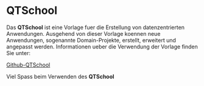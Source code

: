 ﻿# QTSchool

Das **QTSchool** ist eine Vorlage fuer die Erstellung von datenzentrierten Anwendungen. Ausgehend von dieser Vorlage koennen neue Anwendungen, sogenannte Domain-Projekte, erstellt, erweitert und angepasst werden.
Informationen ueber die Verwendung der Vorlage finden Sie unter:

[Github-QTSchool](https://github.com/leoggehrer/Documents/tree/master/QTSchool)

Viel Spass beim Verwenden des **QTSchool**
  
